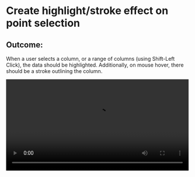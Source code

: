 # Create highlight/stroke effect on point selection

## Outcome: 

When a user selects a column, or a range of columns (using Shift-Left Click), the data should be highlighted. Additionally, on mouse hover, there should be a stroke outlining the column.

<video src='https://cdn.holistics.io/custom-chart-library/interactive-charts/highlight-effect-on-point-selection.mov' width=500/>



```javascript
CustomChart {
    fields {
      field x_axis {
        type: 'dimension'
      }
      field measure {
        type: 'measure'
      }
    }
    options {
      option color {
        type: 'color-picker'
        default_value: '#484848'
      }
    }
    template: @vgl {
      "data": {
        "values": @{values}
      },
      "params": [
        {
          "name": "pointSelectionOnMouseOver",
          "select": {"type": "point", "on": "mouseover"}
        },
        {"name": "normalPointSelection", "select": "point"},
      ],
      "mark": {
        "type": "bar",
        "fill": @{options.color.value},
        "cursor": "pointer",
        "stroke": "black",
        "tooltip": true
      },
      "encoding": {
        "x": {
          "field": @{fields.x_axis.name},
          "type": "ordinal",
          "axis": {
            "format": @{fields.x_axis.format},
            "formatType": "holisticsFormat",
            "labelAngle": 45
          }
        },
        "y": {
          "field": @{fields.measure.name},
          "type": "quantitative",
          "axis": {
            "format": @{fields.measure.format},
            "formatType": "holisticsFormat"
          }
        },
        "fillOpacity": {
          "condition": {"param": "normalPointSelection", "value": 1},
          "value": 0.3
        },
        "strokeWidth": {
          "condition": [
            {
              "param": "normalPointSelection",
              "empty": false,
              "value": 2
            },
            {
              "param": "pointSelectionOnMouseOver",
              "empty": false,
              "value": 1
            }
          ],
          "value": 0
        }
      },
      "config": {
        "scale": {
          "bandPaddingInner": 0.2
        },
      },
      "holisticsConfig": {
        "crossFilterSignals": ["normalPointSelection"],
      }
    };;
  }
```
